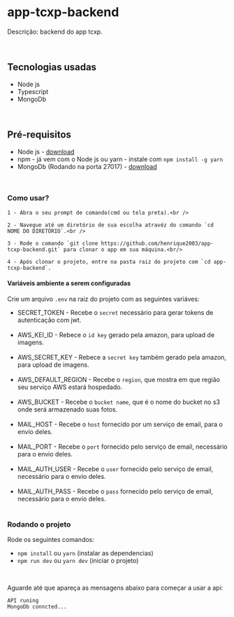 # app-tcxp-backend

Descrição: backend do app tcxp.

<br />

## Tecnologias usadas

* Node js
* Typescript
* MongoDb

<br />

## Pré-requisitos

* Node js - [download](https://nodejs.org/en/)
* npm - já vem com o Node js ou yarn - instale com `npm install -g yarn`
* MongoDb (Rodando na porta 27017) - [download](https://www.mongodb.com/download-center/community)

<br />

### Como usar?

	1 - Abra o seu prompt de comando(cmd ou tela preta).<br />

	2 - Navegue até um diretório de sua escolha atravéz do comando `cd NOME DO DIRETÓRIO`.<br />

	3 - Rode o comando `git clone https://github.com/henrique2003/app-tcxp-backend.git` para clonar o app em sua máquina.<br/>

	4 - Após clonar o projeto, entre na pasta raiz do projeto com `cd app-tcxp-backend`.

#### Variáveis ambiente a serem configuradas

Crie um arquivo `.env` na raiz do projeto com as seguintes variáves:

* SECRET_TOKEN - Recebe o `secret` necessário para gerar tokens de autenticação com jwt.<br /><br />
* AWS_KEI_ID - Rebece o `id key` gerado pela amazon, para upload de imagens.<br /><br />
* AWS_SECRET_KEY - Rebece a `secret key` também gerado pela amazon, para upload de imagens.<br /><br />
* AWS_DEFAULT_REGION - Recebe o `region`, que mostra em que região seu serviço AWS estará hospedado.<br /><br />
* AWS_BUCKET - Recebe o `bucket name`, que é o nome do bucket no s3 onde será armazenado suas fotos.<br /><br />
* MAIL_HOST - Recebe o `host` fornecido por um serviço de email, para o envio deles.<br /><br />
* MAIL_PORT - Recebe o `port` fornecido pelo serviço de email, necessário para o envio deles.<br /><br />
* MAIL_AUTH_USER - Recebe o `user` fornecido pelo serviço de email, necessário para o envio deles.<br /><br />
* MAIL_AUTH_PASS - Recebe o `pass` fornecido pelo serviço de email, necessário para o envio deles.<br /><br />

### Rodando o projeto
Rode os seguintes comandos:
* `npm install` ou `yarn` (instalar as dependencias)
* `npm run dev` ou `yarn dev` (iniciar o projeto)

<br />

Aguarde até que apareça as mensagens abaixo para começar a usar a api:
	
	API runing
	MongoDb conncted...

<br />
